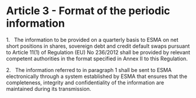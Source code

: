# Article 3 - Format of the periodic information


1.   The information to be provided on a quarterly basis to ESMA on net short positions in shares, sovereign debt and credit default swaps pursuant to Article 11(1) of Regulation (EU) No 236/2012 shall be provided by relevant competent authorities in the format specified in Annex II to this Regulation.

2.   The information referred to in paragraph 1 shall be sent to ESMA electronically through a system established by ESMA that ensures that the completeness, integrity and confidentiality of the information are maintained during its transmission.
